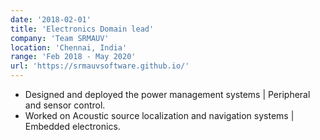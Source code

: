 ```yaml
---
date: '2018-02-01'
title: 'Electronics Domain lead'
company: 'Team SRMAUV'
location: 'Chennai, India'
range: 'Feb 2018 - May 2020'
url: 'https://srmauvsoftware.github.io/'
---
```


- Designed and deployed the power management systems | Peripheral and sensor control.
- Worked on Acoustic source localization and navigation systems | Embedded electronics. 
